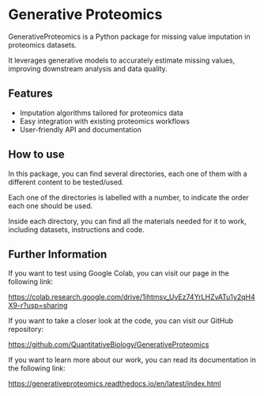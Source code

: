 # Generative Proteomics 

GenerativeProteomics is a Python package for missing value imputation in proteomics datasets. 

It leverages generative models to accurately estimate missing values, improving downstream analysis and data quality.

## Features

- Imputation algorithms tailored for proteomics data
- Easy integration with existing proteomics workflows
- User-friendly API and documentation

## How to use

In this package, you can find several directories, each one of them with a different content to be tested/used.

Each one of the directories is labelled with a number, to indicate the order each one should be used.

Inside each directory, you can find all the materials needed for it to work, including datasets, instructions and code.

## Further Information

If you want to test using Google Colab, you can visit our page in the following link:

https://colab.research.google.com/drive/1ihtmsv_UvEz74YrLHZvATu1y2qH4X9-r?usp=sharing


If you want to take a closer look at the code, you can visit our GitHub repository:

https://github.com/QuantitativeBiology/GenerativeProteomics

If you want to learn more about our work, you can read its documentation in the following link:

https://generativeproteomics.readthedocs.io/en/latest/index.html



